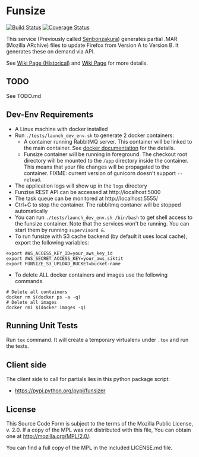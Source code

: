 Funsize
============
[![Build Status](https://travis-ci.org/mozilla/build-funsize.svg?branch=master)](https://travis-ci.org/mozilla/build-funsize)
[![Coverage Status](https://img.shields.io/coveralls/mozilla/build-funsize.svg)](https://coveralls.io/r/mozilla/build-funsize?branch=master)

This service (Previously called [Senbonzakura](http://en.wikipedia.org/wiki/Byakuya_Kuchiki#Senbonzakura)) generates partial .MAR (Mozilla ARchive) files to update Firefox from Version A to Version B. It generates these on demand via API.


See [Wiki Page (Historical)](https://wiki.mozilla.org/User:Ffledgling/Senbonzakura) and [Wiki Page](https://wiki.mozilla.org/ReleaseEngineering/Funsize) for more details.

TODO
----
See TODO.md

Dev-Env Requirements
--------------------
- A Linux machine with docker installed
- Run `./tests/launch_dev_env.sh` to generate 2 docker containers:
  - A container running RabbitMQ server. This container will be linked to the main container. See [docker documentation](http://docs.docker.com/userguide/dockerlinks/) for the details.
  - Funsize container will be running in foreground. The checkout root directory will be mounted to the `/app` directory inside the container. This means that your file changes will be propagated to the container. FIXME: current version of gunicorn doesn't support `--reload`.
- The application logs will show up in the `logs` directory
- Funzise REST API can be accessed at http://localhost:5000
- The task queue can be monitored at http://localhost:5555/
- Ctrl+C to stop the container. The rabbitmq contaner will be stopped automatically
- You can run `./tests/launch_dev_env.sh /bin/bash` to get shell access to the funsize container. Note that the services won't be running. You can start them by running `supervisord &`.
- To run funsize with S3 cache backend (by default it uses local cache), export the following variables:
```
export AWS_ACCESS_KEY_ID=your_aws_key_id
export AWS_SECRET_ACCESS_KEY=your_aws_siktit
export FUNSIZE_S3_UPLOAD_BUCKET=bucket-name
```
- To delete ALL docker containers and images use the following commands
```
# Delete all containers
docker rm $(docker ps -a -q)
# Delete all images
docker rmi $(docker images -q)
```

Running Unit Tests
------------------
Run `tox` command. It will create a temporary virtualenv under `.tox` and run the tests.


Client side
-----------
The client side to call for partials lies in this python package script:
- https://pypi.python.org/pypi/funsizer


License
-------
This Source Code Form is subject to the terms of the Mozilla Public
License, v. 2.0. If a copy of the MPL was not distributed with this
file, You can obtain one at http://mozilla.org/MPL/2.0/.

You can find a full copy of the MPL in the included LICENSE.md file.
